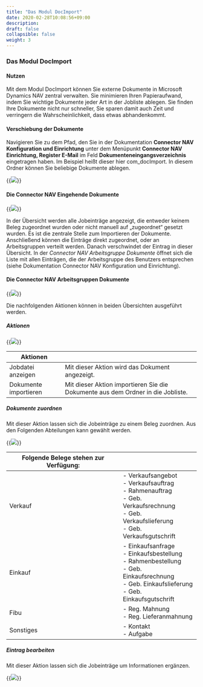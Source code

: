 ```yaml
---
title: "Das Modul DocImport"
date: 2020-02-28T10:08:56+09:00
description: 
draft: false
collapsible: false
weight: 3
---
```


### Das Modul DocImport

#### Nutzen

Mit dem Modul DocImport können Sie externe Dokumente in Microsoft Dynamics NAV zentral verwalten. Sie minimieren Ihren Papieraufwand, indem Sie wichtige Dokumente jeder Art in der Jobliste ablegen. Sie finden Ihre Dokumente nicht nur schneller, Sie sparen damit auch Zeit und verringern die Wahrscheinlichkeit, dass etwas abhandenkommt.

#### Verschiebung der Dokumente

Navigieren Sie zu dem Pfad, den Sie in der Dokumentation **Connector NAV Konfiguration und Einrichtung** unter dem Menüpunkt **Connector NAV Einrichtung, Register E-Mail** im Feld **Dokumenteneingangsverzeichnis** eingetragen haben. Im Beispiel heißt dieser hier com_docImport. In diesem Ordner können Sie beliebige Dokumente ablegen.

{{<img src="/images/connectornav/base/docimport_ordnerstruktur.png" caption="Ordnerstuktur com_docimport">}}

#### Die Connector NAV Eingehende Dokumente 

{{<img src="/images/connectornav/base/docimport_eing_dok.png" caption="Connector NAV Eingehende Dokumente">}}

In der Übersicht werden alle Jobeinträge angezeigt, die entweder keinem Beleg zugeordnet wurden oder nicht manuell auf „zugeordnet“ gesetzt wurden. Es ist die zentrale Stelle zum Importieren der Dokumente. Anschließend können die Einträge direkt zugeordnet, oder an Arbeitsgruppen verteilt werden. Danach verschwindet der Eintrag in dieser Übersicht. In der *Connector NAV Arbeitsgruppe Dokumente* öffnet sich die Liste mit allen Einträgen, die der Arbeitsgruppe des Benutzers entsprechen (siehe Dokumentation Connector NAV Konfiguration und Einrichtung).

####  Die Connector NAV Arbeitsgruppen Dokumente 

{{<img src="/images/connectornav/base/docimport_arbeitsgruppen.png" caption="Connector NAV Arbeitsgruppen Dokumente">}}

Die nachfolgenden Aktionen können in beiden Übersichten ausgeführt werden.

##### Aktionen

{{<img src="/images/connectornav/base/eing_dok_aktionen.png" caption="Connector NAV Eingehende Dokumente / Arbeitsgruppen Dokumente, Aktionen">}}

|Aktionen | |
|---|---|
| Jobdatei anzeigen     | Mit dieser Aktion wird das Dokument angezeigt.                                  |
| Dokumente importieren | Mit dieser Aktion importieren Sie die Dokumente aus dem Ordner in die Jobliste. |

##### Dokumente zuordnen

Mit dieser Aktion lassen sich die Jobeinträge zu einem Beleg zuordnen. Aus den Folgenden Abteilungen kann gewählt werden.

{{<img src="/images/connectornav/base/dokumente_zuordnen.png" caption="Connector NAV Eingehende Dokumente, Aktion Dokumente zuordnen">}}

|Folgende Belege stehen zur Verfügung: | |
|---|---|
| Verkauf | - Verkaufsangebot<br /> - Verkaufsauftrag<br /> - Rahmenauftrag<br /> - Geb. Verkaufsrechnung<br /> - Geb. Verkaufslieferung<br /> - Geb. Verkaufsgutschrift |
| Einkauf   | - Einkaufsanfrage<br /> - Einkaufsbestellung<br /> - Rahmenbestellung<br /> - Geb. Einkaufsrechnung<br /> - Geb. Einkaufslieferung<br /> - Geb. Einkaufsgutschrift |
| Fibu      | - Reg. Mahnung<br /> - Reg. Lieferanmahnung                                                                                                |
| Sonstiges | - Kontakt<br /> - Aufgabe                                                                                                                  |

##### Eintrag bearbeiten

Mit dieser Aktion lassen sich die Jobeinträge um Informationen ergänzen.

{{<img src="/images/connectornav/base/eintrag_bearbeiten.png" caption="Connector NAV Eingehende Dokumente, Aktion Eintrag bearbeiten">}}

